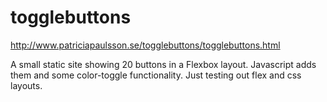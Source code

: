 # togglebuttons

http://www.patriciapaulsson.se/togglebuttons/togglebuttons.html

A small static site showing 20 buttons in a Flexbox layout. Javascript adds them and some color-toggle functionality. Just testing out flex and css layouts.
